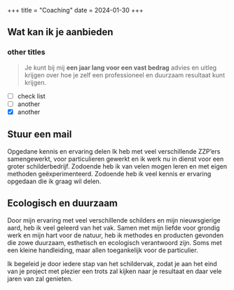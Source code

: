 +++
title = "Coaching"
date = 2024-01-30
+++

## Wat kan ik je aanbieden

### other titles 

> Je kunt bij mij **een jaar lang voor een vast bedrag** advies en uitleg krijgen over hoe je zelf  een professioneel en duurzaam resultaat kunt krijgen.

- [ ] check list
- [ ] another
- [x] another

## Stuur een mail

Opgedane kennis en ervaring delen
Ik heb met veel verschillende ZZP’ers samengewerkt, voor particulieren gewerkt en ik werk nu in dienst voor een groter schilderbedrijf. Zodoende heb ik van velen mogen leren en met eigen methoden geëxperimenteerd. Zodoende heb ik veel kennis er ervaring opgedaan die ik graag wil delen.

## Ecologisch en duurzaam

Door mijn ervaring met veel verschillende schilders en mijn nieuwsgierige aard, heb ik  veel geleerd van het vak. Samen met mijn liefde voor grondig werk en mijn hart voor de natuur, heb ik methodes en producten gevonden die zowe duurzaam, esthetisch en ecologisch verantwoord zijn. Soms met een kleine handleiding, maar allen toegankelijk voor de particulier.

Ik begeleid je door iedere stap van het schildervak, zodat je aan het eind van je project met plezier een trots  zal kijken naar je resultaat en daar vele jaren van zal genieten.